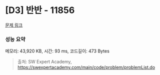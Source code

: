 # [D3] 반반 - 11856 

[문제 링크](https://swexpertacademy.com/main/code/problem/problemDetail.do?contestProbId=AXjS1GXqZ8gDFATi) 

### 성능 요약

메모리: 43,920 KB, 시간: 93 ms, 코드길이: 473 Bytes



> 출처: SW Expert Academy, https://swexpertacademy.com/main/code/problem/problemList.do